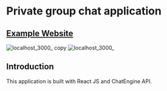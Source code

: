# Private group chat application
## [Example Website](https://chat-erkhem.netlify.app/)
![localhost_3000_ copy](https://github.com/erkhemtugsB/ChatApp/assets/123017902/c59e4ca0-783b-456d-9c7b-056f07f5ff43)
![localhost_3000_](https://github.com/erkhemtugsB/ChatApp/assets/123017902/714b36a4-d314-4fbc-93ba-d4664d4fe51e)
## Introduction
This application is built with React JS and ChatEngine API.

